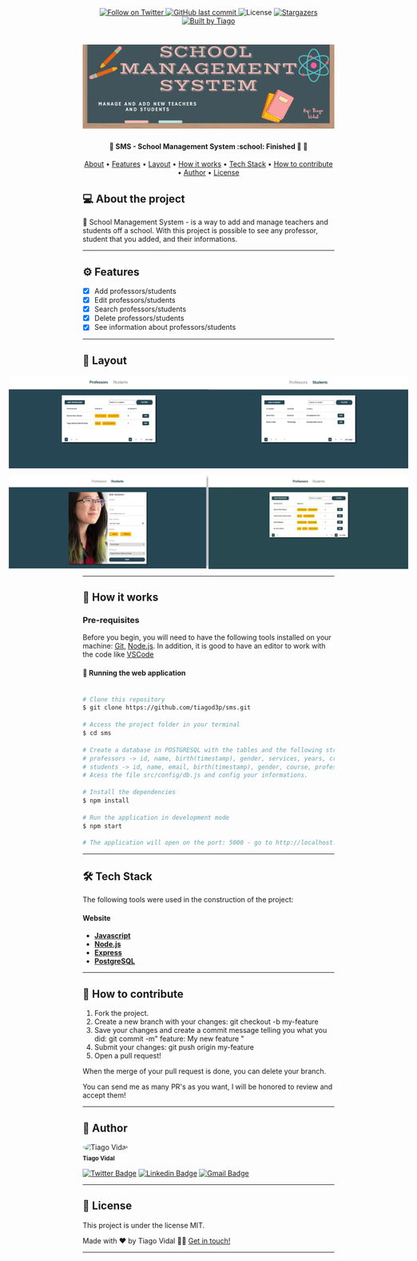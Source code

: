 
<p align="center">
  <a href="https://www.twitter.com/tiagod3p/">
    <img alt="Follow on Twitter" src="https://img.shields.io/twitter/follow/tiagod3p?label=Follow&style=social">
  </a>
  
  <a href="https://github.com/tiagod3p/sms/commits/master">
    <img alt="GitHub last commit" src="https://img.shields.io/github/last-commit/tiagod3p/sms">
  </a>
    
   <img alt="License" src="https://img.shields.io/badge/license-MIT-brightgreen">

   <a href="https://github.com/tiagod3p/sms/stargazers">
    <img alt="Stargazers" src="https://img.shields.io/github/stars/tiagod3p/sms?style=social">
  </a>

  <a href="https://www.linkedin.com/in/tiagovidaldepaula/">
    <img alt="Built by Tiago" src="https://img.shields.io/badge/built%20by-Tiago%20Vidal-%237519C1">
  </a>
</p>
<h1 align="center">
    <img alt="School Management System - BANNER" title="#School Management System" src="./assets/banner_sms.png" />
</h1>

<h4 align="center"> 
	🚧 SMS - School Management System :school: Finished 🚀 🚧
</h4>

<p align="center">
 <a href="#-about-the-project">About</a> •
 <a href="#EF%B8%8F+features">Features</a> •
 <a href="#-layout">Layout</a> • 
 <a href="#-how-it-works">How it works</a> • 
 <a href="#-tech-stack">Tech Stack</a> • 
 <a href="#-how-to-contribute">How to contribute</a> • 
 <a href="#-author">Author</a> • 
 <a href="#user-content--license">License</a>
</p>


## 💻 About the project

:school: School Management System - is a way to add and manage teachers and students off a school. With this project is possible to see any professor, student that you added, and their informations. 

---

## ⚙️ Features

- [x] Add professors/students
- [x] Edit professors/students
- [x] Search professors/students
- [x] Delete professors/students
- [x] See information about professors/students

---

## 🎨 Layout

<p align="center" style="display: flex; align-items: flex-start; justify-content: center;">
  <img alt="Index Professors" title="#SMS" src="./assets/professors_index.png" width="400px">
                         
  <img alt="Index Students" title="#SMS" src="./assets/students_index.png" width="400px">
</p>

<p align="center" style="display: flex; align-items: flex-start; justify-content: center;">
  <img alt="Adding Students" title="#SMS" src="./assets/add_student.png" width="400px">
                         
  <img alt="Gif demonstration" title="#SMS" src="./assets/gifsms.gif" width="400px">
</p>

---

## 🚀 How it works

### Pre-requisites

Before you begin, you will need to have the following tools installed on your machine:
[Git](https://git-scm.com), [Node.js](https://nodejs.org/en/). 
In addition, it is good to have an editor to work with the code like [VSCode](https://code.visualstudio.com/)


#### 🧭 Running the web application

```bash

# Clone this repository
$ git clone https://github.com/tiagod3p/sms.git

# Access the project folder in your terminal
$ cd sms

# Create a database in POSTGRESQL with the tables and the following structures:
# professors -> id, name, birth(timestamp), gender, services, years, created_at(timestamp)
# students -> id, name, email, birth(timestamp), gender, course, professor_id, created_at(timestamp)
# Acess the file src/config/db.js and config your informations.

# Install the dependencies
$ npm install

# Run the application in development mode
$ npm start

# The application will open on the port: 5000 - go to http://localhost:5000

```

---

## 🛠 Tech Stack

The following tools were used in the construction of the project:

#### **Website**
-   **[Javascript](https://www.javascript.com/)**
-   **[Node.js](https://nodejs.org/)**
-   **[Express](https://expressjs.com/)**
-   **[PostgreSQL](https://www.postgresql.org/)**

---

## 💪 How to contribute

1. Fork the project.
2. Create a new branch with your changes: git checkout -b my-feature
3. Save your changes and create a commit message telling you what you did: git commit -m" feature: My new feature "
4. Submit your changes: git push origin my-feature
5. Open a pull request!

When the merge of your pull request is done, you can delete your branch.

You can send me as many PR's as you want, I will be honored to review and accept them!

---

## 🦸 Author


 <img style="border-radius: 50%;" src="https://avatars0.githubusercontent.com/u/62674726?s=460&u=1c4408eb9492a7bf31a18b0a17f8ed7c444ab56b&v=4" width="100px;" alt="Tiago Vidal"/>
 <br />
 <sub><b>Tiago Vidal</b></sub>
 <br />

[![Twitter Badge](https://img.shields.io/twitter/url?label=%40tiagod3p&style=social&url=https://twitter.com/tiagod3p)](https://twitter.com/tiagod3p) [![Linkedin Badge](https://img.shields.io/badge/-Tiago-blue?style=flat-square&logo=Linkedin&logoColor=white&link=https://www.linkedin.com/in/tiagovidaldepaula/)](https://www.linkedin.com/in/tiagovidaldepaula/) 
[![Gmail Badge](https://img.shields.io/badge/-tiagod3p@gmail.com-c14438?style=flat-square&logo=Gmail&logoColor=white&link=mailto:tiagod3p@gmail.com)](mailto:tiagod3p@gmail.com)

---

## 📝 License

This project is under the license MIT.

Made with ❤️ by Tiago Vidal 👋🏽 [Get in touch!](https://www.linkedin.com/in/tiagovidaldepaula/)

---
